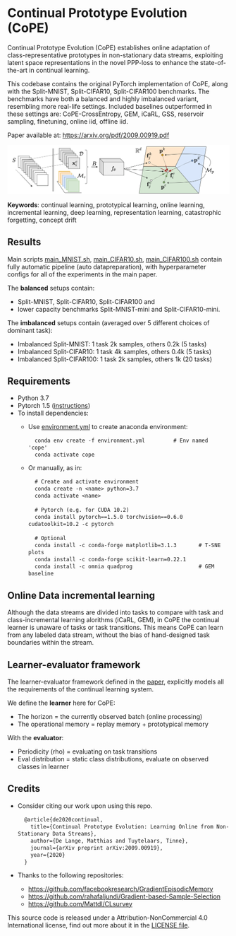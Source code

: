 # Continual Prototype Evolution (CoPE)
Continual Prototype Evolution (CoPE) establishes online adaptation of class-representative prototypes in non-stationary data streams, exploiting latent space representations in the novel PPP-loss to enhance the state-of-the-art in continual learning.

This codebase contains the original PyTorch implementation of CoPE, along with the Split-MNIST, Split-CIFAR10, Split-CIFAR100 benchmarks.
The benchmarks have both a balanced and highly imbalanced variant, resembling more real-life settings.
Included baselines outperformed in these settings are: CoPE-CrossEntropy, GEM, iCaRL, GSS, reservoir sampling, finetuning, online iid, offline iid.


Paper available at: https://arxiv.org/pdf/2009.00919.pdf

<img src="CoPE_fig.png" width="800">

**Keywords**: continual learning, prototypical learning, online learning, incremental learning, deep learning, representation learning, catastrophic forgetting, concept drift


## Results
Main scripts [main_MNIST.sh](main_MNIST.sh), [main_CIFAR10.sh](main_CIFAR10.sh), [main_CIFAR100.sh](main_CIFAR100.sh)
contain fully automatic pipeline (auto datapreparation), with hyperparameter configs for all of the experiments in the main paper.

The **balanced** setups contain: 
- Split-MNIST, Split-CIFAR10, Split-CIFAR100 and 
- lower capacity benchmarks Split-MNIST-mini and Split-CIFAR10-mini.

The **imbalanced** setups contain (averaged over 5 different choices of dominant task):
- Imbalanced Split-MNIST: 1 task 2k samples, others 0.2k (5 tasks)
- Imbalanced Split-CIFAR10: 1 task 4k samples, others 0.4k (5 tasks)
- Imbalanced Split-CIFAR100: 1 task 2k samples, others 1k (20 tasks)


## Requirements
- Python 3.7
- Pytorch 1.5 ([instructions](https://pytorch.org/get-started/previous-versions/#v150))
- To install dependencies:
    - Use [environment.yml](environment.yml) to create anaconda environment:
        
            conda env create -f environment.yml         # Env named 'cope'
            conda activate cope
    - Or manually, as in:
    
            # Create and activate environment
            conda create -n <name> python=3.7
            conda activate <name>

            # Pytorch (e.g. for CUDA 10.2)
            conda install pytorch==1.5.0 torchvision==0.6.0 cudatoolkit=10.2 -c pytorch

            # Optional
            conda install -c conda-forge matplotlib=3.1.3       # T-SNE plots
            conda install -c conda-forge scikit-learn=0.22.1
            conda install -c omnia quadprog                     # GEM baseline

## Online Data incremental learning
Although the data streams are divided into tasks to compare with task and class-incremental learning alorithms (iCaRL, GEM),
in CoPE the continual learner is unaware of tasks or task transitions.
This means CoPE can learn from any labeled data stream, without the bias of hand-designed task boundaries within the stream.


## Learner-evaluator framework
The learner-evaluator framework defined in the [paper](https://arxiv.org/pdf/2009.00919.pdf), explicitly models all the 
requirements of the continual learning system. 

We define the **learner** here for CoPE:
- The horizon = the currently observed batch (online processing)
- The operational memory = replay memory + prototypical memory

With the **evaluator**:
- Periodicity (rho) = evaluating on task transitions
- Eval distribution = static class distributions, evaluate on observed classes in learner


## Credits
- Consider citing our work upon using this repo.

        @article{de2020continual,
          title={Continual Prototype Evolution: Learning Online from Non-Stationary Data Streams},
          author={De Lange, Matthias and Tuytelaars, Tinne},
          journal={arXiv preprint arXiv:2009.00919},
          year={2020}
        }
- Thanks to the following repositories:
    - https://github.com/facebookresearch/GradientEpisodicMemory
    - https://github.com/rahafaljundi/Gradient-based-Sample-Selection
    - https://github.com/Mattdl/CLsurvey

This source code is released under a Attribution-NonCommercial 4.0 International license, find out more about it in the [LICENSE file](LICENSE).
